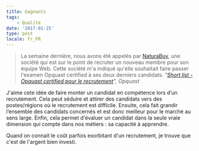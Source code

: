 ```yaml
---
title: Gagnants
tags:
    - Qualité
date: '2017-01-25'
type: post
locale: fr_FR
---
```


> La semaine dernière, nous avons été appelés par [NaturaBuy](http://www.naturabuy.fr/), une société qui est sur le point de recruter un nouveau membre pour son équipe Web. Cette société m'a indiqué qu'elle souhaitait faire passer l'examen Opquast certified à ses deux derniers candidats.
> <cite>"[Short list - Opquast certified pour le recrutement](http://blog.opquast.com/post/2016/09/22/Short-list-Opquast-certified-recrutement)", Opquast</cite>

J'aime cete idée de faire monter un candidat en compétence lors d’un recrutement. Cela peut séduire et attirer des candidats vers des postes/régions où le recrutement est difficile. Ensuite, cela fait grandir l’ensemble des candidats concernés et est donc meilleur pour le marché au sens large. Enfin, cela permet d'évaluer un candidat dans la seule vraie dimension qui compte dans nos métiers : sa capacité à apprendre.

Quand on connait le coût parfois exorbitant d'un recrutement, je trouve que c'est de l'argent bien investi.